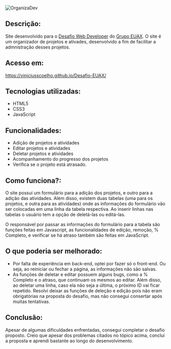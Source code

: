 ![OrganizaDev](https://user-images.githubusercontent.com/71980503/127048559-e22e5ae2-afe4-45da-b763-b1665dd76c73.png)

## Descrição:

Site desenvolvido para o [Desafio Web Developer](https://github.com/Artia/desafios-desevolvimento/blob/master/desafio-fullstack.md) do [Grupo EUAX](https://grupoeuax.com.br/carreira/). O site é um organizador de projetos e ativades, desenvolvido a fim de facilitar a admnistração desses projetos.

## Acesso em:

https://viniciusscoelho.github.io/Desafio-EUAX/

## Tecnologias utilizadas:

* HTML5
* CSS3
* JavaScript

## Funcionalidades:

* Adição de projetos e atividades
* Editar projetos e atividades
* Deletar projetos e atividades
* Acompanhamento do progresso dos projetos
* Verifica se o projeto está atrasado.

## Como funciona?:

O site possui um formulário para a adição dos projetos, e outro para a adição das atividades. Além disso, existem duas tabelas (uma para os projetos, e outra para as atividades) onde as informações do formulário vão ser colocadas em uma linha da tabela respectiva. Ao inserir linhas nas tabelas o usuário tem a opção de deletá-las ou editá-las.

O responsável por passar as informações do formulário para a tabela são funções feitas em Javascript, as funcionalidades de edição, remoção, % Completo, e verificar se há atraso também são feitas em JavaScript.

## O que poderia ser melhorado:

* Por falta de experiência em back-end, optei por fazer só o front-end. Ou seja, ao reiniciar ou fechar a página, as informações não são salvas.
* As funções de deletar e editar possuem alguns bugs, como a % Completo e o atraso, que continuam os mesmos ao editar. Além disso, ao deletar uma linha, caso ela não seja a última, o próximo ID vai ficar repetido. Resolvi deixar as funções de deleção e edição pois não eram obrigatórias na proposta do desafio, mas não consegui consertar após muitas tentativas.

## Conclusão:

Apesar de algumas dificuldades enfrentadas, consegui completar o desafio proposto. Creio que apesar dos problemas citados no tópico acima, concluí a proposta e aprendi bastante ao longo do desenvolvimento.



